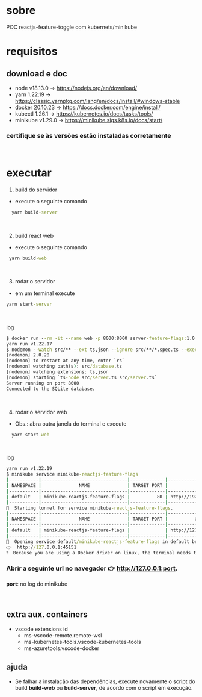 # sobre

POC reactjs-feature-toggle com kubernets/minikube

# requisitos

## download e doc
* node v18.13.0 -> https://nodejs.org/en/download/
* yarn 1.22.19 -> https://classic.yarnpkg.com/lang/en/docs/install/#windows-stable
* docker 20.10.23 -> https://docs.docker.com/engine/install/
* kubectl 1.26.1 -> https://kubernetes.io/docs/tasks/tools/
* minikube v1.29.0 -> https://minikube.sigs.k8s.io/docs/start/

### certifique se às versões estão instaladas corretamente

</br> 

# executar

1. build do servidor
  - execute o seguinte comando
```cmd
  yarn build-server
```
</br>

2. build react web
 - execute o seguinte comando
 ```cmd
  yarn build-web
 ```
</br>

 3. rodar o servidor
  - em um terminal execute
  ```cmd
  yarn start-server
  ```
</br>

log

```cmd
$ docker run --rm -it --name web -p 8000:8000 server-feature-flags:1.0.0
yarn run v1.22.17
$ nodemon --watch src/** --ext ts,json --ignore src/**/*.spec.ts --exec ts-node src/server.ts
[nodemon] 2.0.20
[nodemon] to restart at any time, enter `rs`
[nodemon] watching path(s): src/database.ts
[nodemon] watching extensions: ts,json
[nodemon] starting `ts-node src/server.ts src/server.ts`
Server running on port 8000
Connected to the SQLite database.
```
</br>


4. rodar o servidor web
- Obs.: abra outra janela do terminal e execute
```cmd
  yarn start-web
```
</br>

log

```cmd
yarn run v1.22.19
$ minikube service minikube-reactjs-feature-flags
|-----------|--------------------------------|-------------|---------------------------|
| NAMESPACE |              NAME              | TARGET PORT |            URL            |
|-----------|--------------------------------|-------------|---------------------------|
| default   | minikube-reactjs-feature-flags |          80 | http://192.168.49.2:31000 |
|-----------|--------------------------------|-------------|---------------------------|
🏃  Starting tunnel for service minikube-reactjs-feature-flags.
|-----------|--------------------------------|-------------|------------------------|
| NAMESPACE |              NAME              | TARGET PORT |          URL           |
|-----------|--------------------------------|-------------|------------------------|
| default   | minikube-reactjs-feature-flags |             | http://127.0.0.1:45151 |
|-----------|--------------------------------|-------------|------------------------|
🎉  Opening service default/minikube-reactjs-feature-flags in default browser...
👉  http://127.0.0.1:45151
❗  Because you are using a Docker driver on linux, the terminal needs to be open to run it.
```
### Abrir a seguinte url no navegador 👉  http://127.0.0.1:port.
**port**: no log do minikube

</br>

## extra aux. containers
 - vscode extensions id
   * ms-vscode-remote.remote-wsl
   * ms-kubernetes-tools.vscode-kubernetes-tools
   * ms-azuretools.vscode-docker

## ajuda
  -  Se falhar a instalação das dependências, execute novamente o script do build **build-web** ou **build-server**, de acordo com o script em execução.